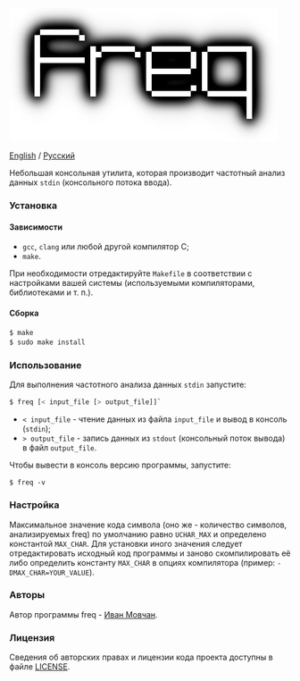 ![freq](logo.png)

[English](README.md) / [Русский](README-RU.md)

Небольшая консольная утилита, которая производит частотный анализ данных `stdin` (консольного потока ввода).

### Установка

#### Зависимости

* `gcc`, `clang` или любой другой компилятор C;
* `make`.

При необходимости отредактируйте `Makefile` в соответствии с настройками вашей системы (используемыми компиляторами, библиотеками и т. п.).

#### Сборка

```bash
$ make
$ sudo make install
```

### Использование

Для выполнения частотного анализа данных `stdin` запустите:

```bash
$ freq [< input_file [> output_file]]`
```

* `< input_file` - чтение данных из файла `input_file` и вывод в консоль (`stdin`);
* `> output_file` - запись данных из `stdout` (консольный поток вывода) в файл `output_file`.

Чтобы вывести в консоль версию программы, запустите:

```
$ freq -v
```

### Настройка

Максимальное значение кода символа (оно же - количество символов, анализируемых freq) по умолчанию равно `UCHAR_MAX` и определено константой `MAX_CHAR`. Для установки иного значения следует отредактировать исходный код программы и заново скомпилировать её либо определить константу `MAX_CHAR` в опциях компилятора (пример: `-DMAX_CHAR=YOUR_VALUE`).

### Авторы

Автор программы freq - [Иван Мовчан](https://github.com/ivan-movchan).

### Лицензия

Сведения об авторских правах и лицензии кода проекта доступны в файле [LICENSE](LICENSE).
